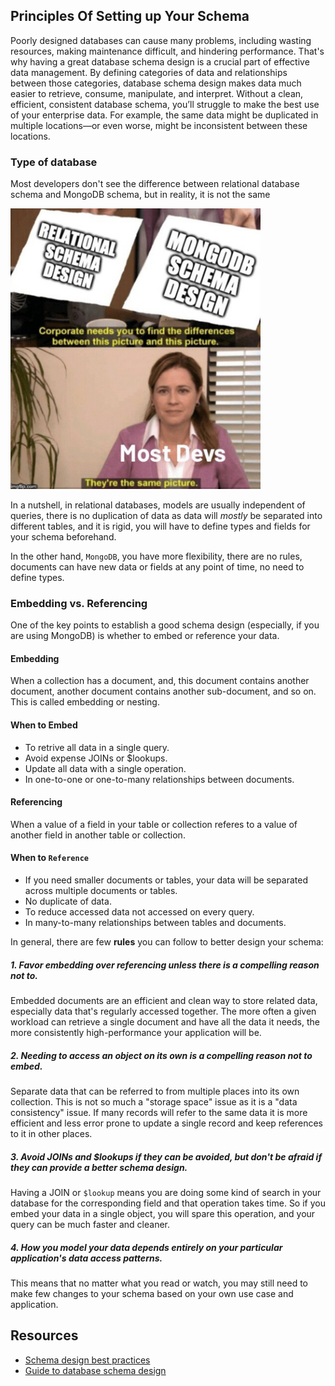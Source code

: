 ## Principles Of Setting up Your Schema

Poorly designed databases can cause many problems, including wasting resources, making maintenance difficult, and hindering performance. That's why having a great database schema design is a crucial part of effective data management.
By defining categories of data and relationships between those categories, database schema design makes data much easier to retrieve, consume, manipulate, and interpret.
Without a clean, efficient, consistent database schema, you’ll struggle to make the best use of your enterprise data. For example, the same data might be duplicated in multiple locations—or even worse, might be inconsistent between these locations.

### Type of database

Most developers don't see the difference between relational database schema and MongoDB schema, but in reality, it is not the same

<img src="../assets/relationalDBmeme.png" alt="meme" width="400"/>

In a nutshell, in relational databases, models are usually independent of queries, there is no duplication of data as data will _mostly_ be separated into different tables, and it is rigid, you will have to define types and fields for your schema beforehand.

In the other hand, `MongoDB`, you have more flexibility, there are no rules, documents can have new data or fields at any point of time, no need to define types.

### Embedding vs. Referencing

One of the key points to establish a good schema design (especially, if you are using MongoDB) is whether to embed or reference your data.

#### Embedding

When a collection has a document, and, this document contains another document, another document contains another sub-document, and so on. This is called embedding or nesting.

#### When to Embed

- To retrive all data in a single query.
- Avoid expense JOINs or $lookups.
- Update all data with a single operation.
- In one-to-one or one-to-many relationships between documents.

#### Referencing

When a value of a field in your table or collection referes to a value of another field in another table or collection.

#### When to `Reference`

- If you need smaller documents or tables, your data will be separated across multiple documents or tables.
- No duplicate of data.
- To reduce accessed data not accessed on every query.
- In many-to-many relationships between tables and documents.

In general, there are few **rules** you can follow to better design your schema:

##### 1. Favor embedding over referencing unless there is a compelling reason not to.

Embedded documents are an efficient and clean way to store related data, especially data that's regularly accessed together. The more often a given workload can retrieve a single document and have all the data it needs, the more consistently high-performance your application will be.

##### 2. Needing to access an object on its own is a compelling reason not to embed.

Separate data that can be referred to from multiple places into its own collection.
This is not so much a "storage space" issue as it is a "data consistency" issue. If many records will refer to the same data it is more efficient and less error prone to update a single record and keep references to it in other places.

##### 3. Avoid JOINs and $lookups if they can be avoided, but don't be afraid if they can provide a better schema design.

Having a JOIN or `$lookup` means you are doing some kind of search in your database for the corresponding field and that operation takes time. So if you embed your data in a single object, you will spare this operation, and your query can be much faster and cleaner.

##### 4. How you model your data depends _entirely_ on your particular application's data access patterns.

This means that no matter what you read or watch, you may still need to make few changes to your schema based on your own use case and application.

## Resources

- [Schema design best practices](https://www.mongodb.com/developer/article/mongodb-schema-design-best-practices/)
- [Guide to database schema design](https://www.xplenty.com/blog/complete-guide-to-database-schema-design-guide/)
